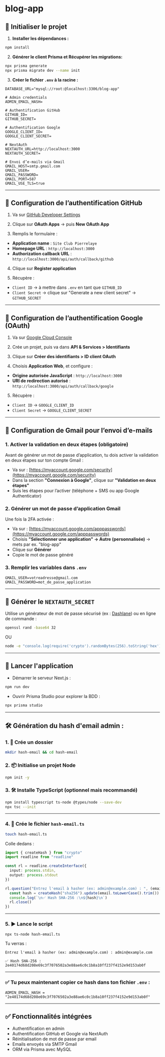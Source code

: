 # blog-app

## 🚀 Initialiser le projet

1. **Installer les dépendances :**

```bash
npm install
```

2. **Générer le client Prisma et Récupérer les migrations:**

```bash
npx prisma generate
npx prisma migrate dev --name init
```

3. **Créer le fichier `.env` à la racine :**

```env
DATABASE_URL="mysql://root:@localhost:3306/blog-app"

# Admin credentials
ADMIN_EMAIL_HASH=

# Authentification GitHub
GITHUB_ID=
GITHUB_SECRET=

# Authentification Google
GOOGLE_CLIENT_ID=
GOOGLE_CLIENT_SECRET=

# NextAuth
NEXTAUTH_URL=http://localhost:3000
NEXTAUTH_SECRET=

# Envoi d’e-mails via Gmail
GMAIL_HOST=smtp.gmail.com
GMAIL_USER=
GMAIL_PASSWORD=
GMAIL_PORT=587
GMAIL_USE_TLS=true
```

---

## 🔐 Configuration de l’authentification GitHub

1. Va sur [GitHub Developer Settings](https://github.com/settings/developers)

2. Clique sur **OAuth Apps** → puis **New OAuth App**

3. Remplis le formulaire :

* **Application name** : `Site Club Pierrelaye`
* **Homepage URL** : `http://localhost:3000`
* **Authorization callback URL** :
  `http://localhost:3000/api/auth/callback/github`

4. Clique sur **Register application**

5. Récupère :

* `Client ID` → à mettre dans `.env` en tant que `GITHUB_ID`
* `Client Secret` → clique sur "Generate a new client secret" → `GITHUB_SECRET`

---

## 🔐 Configuration de l’authentification Google (OAuth)

1. Va sur [Google Cloud Console](https://console.cloud.google.com/)

2. Crée un projet, puis va dans **API & Services > Identifiants**

3. Clique sur **Créer des identifiants > ID client OAuth**

4. Choisis **Application Web**, et configure :

* **Origine autorisée JavaScript** : `http://localhost:3000`
* **URI de redirection autorisé** :
  `http://localhost:3000/api/auth/callback/google`

5. Récupère :

* `Client ID` → `GOOGLE_CLIENT_ID`
* `Client Secret` → `GOOGLE_CLIENT_SECRET`

---

## 📧 Configuration de Gmail pour l’envoi d’e-mails

### 1. Activer la validation en deux étapes (obligatoire)

Avant de générer un mot de passe d’application, tu dois activer la validation en deux étapes sur ton compte Gmail :

* Va sur : [https://myaccount.google.com/security](https://myaccount.google.com/security)
* Dans la section **"Connexion à Google"**, clique sur **"Validation en deux étapes"**
* Suis les étapes pour l’activer (téléphone + SMS ou app Google Authenticator)

### 2. Générer un mot de passe d’application Gmail

Une fois la 2FA activée :

* Va sur : [https://myaccount.google.com/apppasswords](https://myaccount.google.com/apppasswords)
* Choisis **"Sélectionner une application" → Autre (personnalisée)** → mets par ex. "blog-app"
* Clique sur **Générer**
* Copie le mot de passe généré

### 3. Remplir les variables dans `.env`

```env
GMAIL_USER=votreadresse@gmail.com
GMAIL_PASSWORD=mot_de_passe_application
```

---

## 🔐 Générer le `NEXTAUTH_SECRET`

Utilise un générateur de mot de passe sécurisé (ex : [Dashlane](https://www.dashlane.com/fr/features/password-generator))
ou en ligne de commande :

```bash
openssl rand -base64 32
```

OU

```bash
node -e "console.log(require('crypto').randomBytes(256).toString('hex'))"
```

---

## 🧪 Lancer l'application

* Démarrer le serveur Next.js :

```bash
npm run dev
```

* Ouvrir Prisma Studio pour explorer la BDD :

```bash
npx prisma studio
```

---

## 🛠️ **Génération du hash d'email admin** :

### 1. 📁 Crée un dossier

```bash
mkdir hash-email && cd hash-email
```

### 2. 📦 Initialise un projet Node

```bash
npm init -y
```

### 3. 🛠️ Installe TypeScript (optionnel mais recommandé)

```bash
npm install typescript ts-node @types/node --save-dev
npx tsc --init
```

---

### 4. 📝 Crée le fichier `hash-email.ts`

```bash
touch hash-email.ts
```

Colle dedans :

```ts
import { createHash } from "crypto"
import readline from "readline"

const rl = readline.createInterface({
  input: process.stdin,
  output: process.stdout
})

rl.question("Entrez l'email à hasher (ex: admin@example.com) : ", (email) => {
  const hash = createHash("sha256").update(email.toLowerCase().trim()).digest("hex")
  console.log(`\n✅ Hash SHA-256 :\n${hash}\n`)
  rl.close()
})
```

---

### 5. ▶️ Lance le script

```bash
npx ts-node hash-email.ts
```

Tu verras :

```
Entrez l'email à hasher (ex: admin@example.com) : admin@example.com

✅ Hash SHA-256 :
2e40174d68d208e69c3f7076502a3e88ae6c0c1b8a10ff237f4152e9d153ab0f
```

---

### ✅ Tu peux maintenant copier ce hash dans ton fichier `.env` :

```env
ADMIN_EMAIL_HASH = "2e40174d68d208e69c3f7076502a3e88ae6c0c1b8a10ff237f4152e9d153ab0f"
```

---

## ✅ Fonctionnalités intégrées

* Authentification en admin
* Authentification GitHub et Google via NextAuth
* Réinitialisation de mot de passe par email
* Emails envoyés via SMTP Gmail
* ORM via Prisma avec MySQL